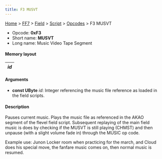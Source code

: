 ```yaml
---
title: F3 MUSVT
---
```


[Home](/Main%20Page.md) > [FF7](/FF7.md) > [Field](/FF7/Field.md) > [Script](/FF7/Field/Script.md) > [Opcodes](/FF7/Field/Script/Opcodes.md) > F3 MUSVT

-   Opcode: **0xF3**
-   Short name: **MUSVT**
-   Long name: Music Video Tape Segment

#### Memory layout

| *id* |
|------|

#### Arguments

-   **const UByte** *id*: Integer referencing the music file reference
    as loaded in the field scripts.

#### Description

Pauses current music. Plays the music file as referenced in the AKAO
segment of the flevel field script. Subsequent replaying of the main
field music is does by checking if the MUSVT is still playing (CHMST)
and then unpause (with a slight volume fade in) through the MUSIC op
code.

Example use: Junon Locker room when practicing for the march, and Cloud
does his special move, the fanfare music comes on, then normal music is
resumed.
